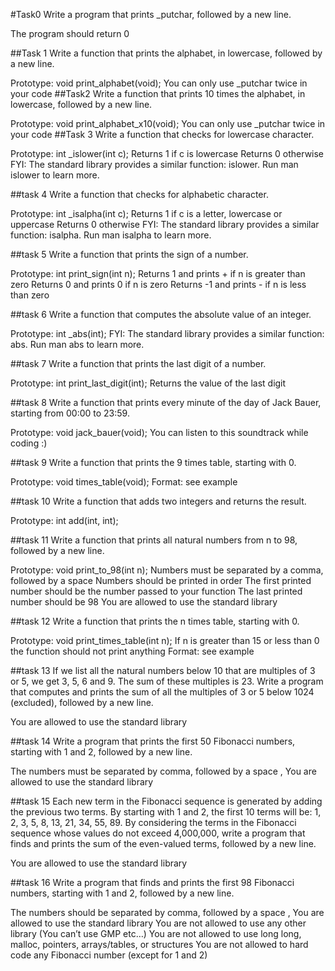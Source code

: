 #Task0
Write a program that prints _putchar, followed by a new line.

The program should return 0

##Task 1
Write a function that prints the alphabet, in lowercase, followed by a new line.

Prototype: void print_alphabet(void); You can only use _putchar twice in your code 
##Task2 
Write a function that prints 10 times the alphabet, in lowercase, followed by a new line.

Prototype: void print_alphabet_x10(void); You can only use _putchar twice in your code 
##Task 3
Write a function that checks for lowercase character.

Prototype: int _islower(int c); Returns 1 if c is lowercase Returns 0 otherwise FYI: The standard library provides a similar function: islower. Run man islower to learn more.

##task 4 
Write a function that checks for alphabetic character.

Prototype: int _isalpha(int c); Returns 1 if c is a letter, lowercase or uppercase Returns 0 otherwise FYI: The standard library provides a similar function: isalpha. Run man isalpha to learn more.

##task 5 
Write a function that prints the sign of a number.

Prototype: int print_sign(int n); Returns 1 and prints + if n is greater than zero Returns 0 and prints 0 if n is zero Returns -1 and prints - if n is less than zero

##task 6
Write a function that computes the absolute value of an integer.

Prototype: int _abs(int); FYI: The standard library provides a similar function: abs. Run man abs to learn more.

##task 7
Write a function that prints the last digit of a number.

Prototype: int print_last_digit(int); Returns the value of the last digit

##task 8
Write a function that prints every minute of the day of Jack Bauer, starting from 00:00 to 23:59.

Prototype: void jack_bauer(void); You can listen to this soundtrack while coding :)

##task 9
Write a function that prints the 9 times table, starting with 0.

Prototype: void times_table(void); Format: see example

##task 10
Write a function that adds two integers and returns the result.

Prototype: int add(int, int);

##task 11
Write a function that prints all natural numbers from n to 98, followed by a new line.

Prototype: void print_to_98(int n); Numbers must be separated by a comma, followed by a space Numbers should be printed in order The first printed number should be the number passed to your function The last printed number should be 98 You are allowed to use the standard library

##task 12
Write a function that prints the n times table, starting with 0.

Prototype: void print_times_table(int n); If n is greater than 15 or less than 0 the function should not print anything Format: see example

##task 13
If we list all the natural numbers below 10 that are multiples of 3 or 5, we get 3, 5, 6 and 9. The sum of these multiples is 23. Write a program that computes and prints the sum of all the multiples of 3 or 5 below 1024 (excluded), followed by a new line.

You are allowed to use the standard library

##task 14 
Write a program that prints the first 50 Fibonacci numbers, starting with 1 and 2, followed by a new line.

The numbers must be separated by comma, followed by a space , You are allowed to use the standard library

##task 15 
Each new term in the Fibonacci sequence is generated by adding the previous two terms. By starting with 1 and 2, the first 10 terms will be: 1, 2, 3, 5, 8, 13, 21, 34, 55, 89. By considering the terms in the Fibonacci sequence whose values do not exceed 4,000,000, write a program that finds and prints the sum of the even-valued terms, followed by a new line.

You are allowed to use the standard library

##task 16 
Write a program that finds and prints the first 98 Fibonacci numbers, starting with 1 and 2, followed by a new line.

The numbers should be separated by comma, followed by a space , You are allowed to use the standard library You are not allowed to use any other library (You can’t use GMP etc…) You are not allowed to use long long, malloc, pointers, arrays/tables, or structures You are not allowed to hard code any Fibonacci number (except for 1 and 2)
